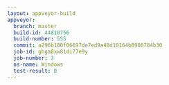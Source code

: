 ```yaml
---
layout: appveyor-build
appveyor:
  branch: master
  build-id: 44810756
  build-number: 555
  commit: a296b180f06697de7ed9a48d10164b8986784b30
  job-id: ghga8xw81di77e9y
  job-number: 3
  os-name: Windows
  test-result: 0
---
```

